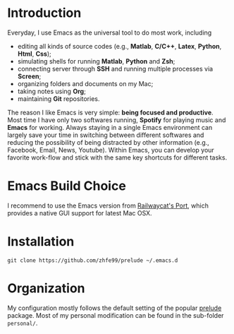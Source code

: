 # Introduction
Everyday, I use Emacs as the universal tool to do most work, including
- editing all kinds of source codes (e.g., **Matlab**, **C/C++**, **Latex**, **Python**, **Html**, **Css**);
- simulating shells for running **Matlab**, **Python** and **Zsh**;
- connecting server through **SSH** and running multiple processes via **Screen**;
- organizing folders and documents on my Mac;
- taking notes using **Org**;
- maintaining **Git** repositories.

The reason I like Emacs is very simple: **being focused and
productive**. Most time I have only two softwares running, **Spotify**
for playing music and **Emacs** for working. Always staying in a
single Emacs environment can largely save your time in switching
between different softwares and reducing the possibility of being
distracted by other information (e.g., Facebook, Email, News,
Youtube). Within Emacs, you can develop your favorite work-flow and
stick with the same key shortcuts for different tasks.

# Emacs Build Choice
I recommend to use the Emacs version from
[Railwaycat's Port](https://github.com/railwaycat/emacs-mac-port),
which provides a native GUI support for latest Mac OSX.

# Installation
`git clone https://github.com/zhfe99/prelude ~/.emacs.d`

# Organization
My configuration mostly follows the default setting of the popular
[prelude](https://github.com/bbatsov/prelude) package. Most of my
personal modification can be found in the sub-folder `personal/`.
